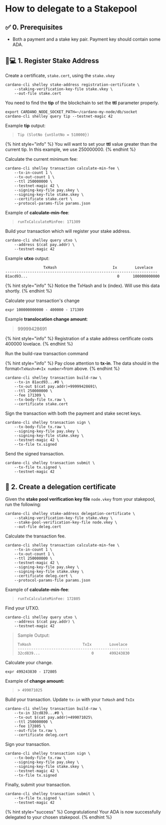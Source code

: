 # How to delegate to a Stakepool

## ✅ 0. Prerequisites

* Both a payment and a stake key pair. Payment key should contain some ADA.

## 👩💻 1. Register Stake Address

Create a certificate, `stake.cert`, using the `stake.vkey`

```text
cardano-cli shelley stake-address registration-certificate \
    --staking-verification-key-file stake.vkey \
    --out-file stake.cert
```

You need to find the **tip** of the blockchain to set the **ttl** parameter properly.

```
export CARDANO_NODE_SOCKET_PATH=~/cardano-my-node/db/socket
cardano-cli shelley query tip --testnet-magic 42
```

Example **tip** output:

> `Tip (SlotNo {unSlotNo = 510000})`

{% hint style="info" %}
You will want to set your **ttl** value greater than the current tip. In this example, we use 250000000. 
{% endhint %}

Calculate the current minimum fee:

```text
cardano-cli shelley transaction calculate-min-fee \
    --tx-in-count 1 \
    --tx-out-count 1 \
    --ttl 250000000 \
    --testnet-magic 42 \
    --signing-key-file pay.skey \
    --signing-key-file stake.skey \
    --certificate stake.cert \
    --protocol-params-file params.json
```

Example of **calculate-min-fee**:

> `runTxCalculateMinFee: 171309`

Build your transaction which will register your stake address.

```text
cardano-cli shelley query utxo \
    --address $(cat pay.addr) \
    --testnet-magic 42
```

Example **utxo** output:

```text
                 TxHash                         Ix        Lovelace
--------------------------------------------------------------------
81acd93...                                        0      100000000000
```

{% hint style="info" %}
Notice the TxHash and Ix \(index\). Will use this data shortly.
{% endhint %}

Calculate your transaction's change

```text
expr 100000000000 - 400000 - 171309
```

Example **translocation change amount**:

> 99999428691

{% hint style="info" %}
Registration of a stake address certificate costs 400000 lovelace.
{% endhint %}

Run the build-raw transaction command

{% hint style="info" %}
Pay close attention to **tx-in**. The data should in the format`<TxHash>#<Ix number>`from above.
{% endhint %}

```text
cardano-cli shelley transaction build-raw \
    --tx-in 81acd93...#0 \
    --tx-out $(cat pay.addr)+99999428691\
    --ttl 250000000 \
    --fee 171309 \
    --tx-body-file tx.raw \
    --certificate stake.cert
```

Sign the transaction with both the payment and stake secret keys.

```text
cardano-cli shelley transaction sign \
    --tx-body-file tx.raw \
    --signing-key-file pay.skey \
    --signing-key-file stake.skey \
    --testnet-magic 42 \
    --tx-file tx.signed
```

Send the signed transaction.

```text
cardano-cli shelley transaction submit \
    --tx-file tx.signed \
    --testnet-magic 42
```

## 📄 2. Create a delegation certificate

Given the **stake pool verification key file** `node.vkey` from your stakepool, run the following:

```text
cardano-cli shelley stake-address delegation-certificate \
    --staking-verification-key-file stake.vkey \
    --stake-pool-verification-key-file node.vkey \
    --out-file deleg.cert
```

Calculate the transaction fee.

```text
cardano-cli shelley transaction calculate-min-fee \
    --tx-in-count 1 \
    --tx-out-count 1 \
    --ttl 250000000 \
    --testnet-magic 42 \
    --signing-key-file pay.skey \
    --signing-key-file stake.skey \
    --certificate deleg.cert \
    --protocol-params-file params.json
```

Example of **calculate-min-fee**:

> `runTxCalculateMinFee: 172805`

Find your UTXO.

```text
cardano-cli shelley query utxo \
    --address $(cat pay.addr) \
    --testnet-magic 42
```

> Sample Output:
>
> ```text
> TxHash                       TxIx        Lovelace
> --------------------------------------------------
> 32cd839...                       0       499243830
> ```

Calculate your change.

```text
expr 499243830 - 172805
```

Example of **change amount:**

> `> 499071025`

Build your transaction. Update `tx-in` with your `TxHash` and `TxIx`

```text
cardano-cli shelley transaction build-raw \
    --tx-in 32cd839...#0 \
    --tx-out $(cat pay.addr)+499071025\
    --ttl 250000000 \
    --fee 172805 \
    --out-file tx.raw \
    --certificate deleg.cert
```

Sign your transaction.

```text
cardano-cli shelley transaction sign \
    --tx-body-file tx.raw \
    --signing-key-file pay.skey \
    --signing-key-file stake.skey \
    --testnet-magic 42 \
    --tx-file tx.signed
```

Finally, submit your transaction.

```text
cardano-cli shelley transaction submit \
    --tx-file tx.signed \
    --testnet-magic 42
```

{% hint style="success" %}
Congratulations! Your ADA is now successfully delegated to your chosen stakepool.
{% endhint %}

